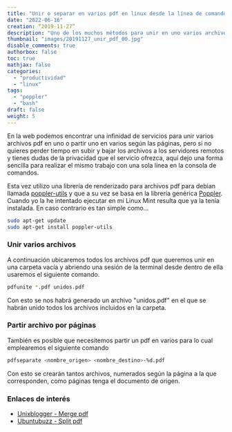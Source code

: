 ```yaml
---
title: "Unir o separar en varios pdf en linux desde la línea de comandos"
date: "2022-06-16"
creation: “2019-11-27”
description: "Uno de los muchos métodos para unir en uno varios archivos *.pdf y viceversa, en línea de comandos."
thumbnail: "images/20191127_unir_pdf_00.jpg"
disable_comments: true
authorbox: false
toc: true
mathjax: false
categories:
  - "productividad"
  - "linux"
tags:
  - "poppler"
  - "bash"
draft: false
weight: 5
---
```

En la web podemos encontrar una infinidad de servicios para unir varios archivos pdf en uno o partir uno en varios según las páginas, pero si no quieres perder tiempo en subir y bajar los archivos a los servidores remotos y tienes dudas de la privacidad que el servicio ofrezca, aquí dejo una forma sencilla para realizar el mismo trabajo con una sola línea en la consola de comandos.
<!--more-->

Esta vez utilizo una librería de renderizado para archivos pdf para debian llamada [poppler-utils] y que a su vez se basa en la librería genérica [Poppler]. Cuando yo la he intentado ejecutar en mi Linux Mint resulta que ya la tenía instalada. En caso contrario es tan simple como...

``` sh
sudo apt-get update
sudo apt-get install poppler-utils
```

### Unir varios archivos
A continuación ubicaremos todos los archivos pdf que queremos unir en una carpeta vacía y abriendo una sesión de la terminal desde dentro de ella usaremos el siguiente comando.

``` sh
pdfunite *.pdf unidos.pdf
```

Con esto se nos habrá generado un archivo "unidos.pdf" en el que se habrán unido todos los archivos incluidos en la carpeta.


### Partir archivo por páginas
También es posible que necesitemos partir un pdf en varios para lo cual emplearemos el siguiente comando

``` sh
pdfseparate <nombre_origen> <nombre_destino>-%d.pdf
```
Con esto se crearán tantos archivos, numerados según la página a la que corresponden, como páginas tenga el documento de origen.

### Enlaces de interés
- [Unixblogger - Merge pdf](https://unixblogger.com/how-to-easily-merge-pdf-documents-under-linux/)
- [Ubuntubuzz - Split pdf](https://www.ubuntubuzz.com/2016/01/how-to-split-pdf-with-pdfseparate.html)



[poppler-utils]: https://packages.debian.org/es/sid/poppler-utils
[Poppler]: https://poppler.freedesktop.org/

[https://www.ubuntubuzz.com/2016/01/how-to-split-pdf-with-pdfseparate.html]: https://www.ubuntubuzz.com/2016/01/how-to-split-pdf-with-pdfseparate.html
